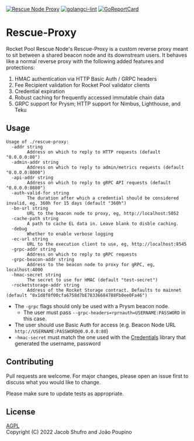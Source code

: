 [![Rescue Node Proxy](https://github.com/Rocket-Pool-Rescue-Node/rescue-proxy/actions/workflows/tests.yml/badge.svg)](https://github.com/Rocket-Pool-Rescue-Node/rescue-proxy/actions/workflows/tests.yml) [![golangci-lint](https://github.com/Rocket-Pool-Rescue-Node/rescue-proxy/actions/workflows/golangci-lint.yml/badge.svg)](https://github.com/Rocket-Pool-Rescue-Node/rescue-proxy/actions/workflows/golangci-lint.yml) [![GoReportCard](https://goreportcard.com/badge/github.com/Rocket-Pool-Rescue-Node/rescue-proxy)](https://goreportcard.com/report/github.com/Rocket-Pool-Rescue-Node/rescue-proxy)

# Rescue-Proxy

Rocket Pool Rescue Node's Rescue-Proxy is a custom reverse proxy meant to sit between a shared beacon node and its downstream users. It behaves like a normal reverse proxy with the following added features and protections:

1. HMAC authentication via HTTP Basic Auth / GRPC headers
1. Fee Recipient validation for Rocket Pool validator clients
1. Credential expiration
1. Robust caching for frequently accessed immutable chain data
1. GRPC support for Prysm; HTTP support for Nimbus, Lighthouse, and Teku

## Usage

```
Usage of ./rescue-proxy:
  -addr string
        Address on which to reply to HTTP requests (default "0.0.0.0:80")
  -admin-addr string
        Address on which to reply to admin/metrics requests (default "0.0.0.0:8000")
  -api-addr string
        Address on which to reply to gRPC API requests (default "0.0.0.0:8080")
  -auth-valid-for string
        The duration after which a credential should be considered invalid, eg, 360h for 15 days (default "360h")
  -bn-url string
        URL to the beacon node to proxy, eg, http://localhost:5052
  -cache-path string
        A path to cache EL data in. Leave blank to disble caching.
  -debug
        Whether to enable verbose logging
  -ec-url string
        URL to the execution client to use, eg, http://localhost:8545
  -grpc-addr string
        Address on which to reply to gRPC requests
  -grpc-beacon-addr string
        Address to the beacon node to proxy for gRPC, eg, localhost:4000
  -hmac-secret string
        The secret to use for HMAC (default "test-secret")
  -rocketstorage-addr string
        Address of the Rocket Storage contract. Defaults to mainnet (default "0x1d8f8f00cfa6758d7bE78336684788Fb0ee0Fa46")

```

  * The `-grpc` flags should only be used with a Prysm beacon node.
    * The user must pass `--grpc-headers=rprnauth=USERNAME:PASSWORD` in this case.
  * The user should use Basic Auth for access (e.g. Beacon Node URL `http://USERNAME:PASSWORD@0.0.0.0:80`)
  * `-hmac-secret` must match the one used with the [Credentials](https://github.com/Rocket-Pool-Rescue-Node/credentials) library that generated the username, password

## Contributing

Pull requests are welcome. For major changes, please open an issue first
to discuss what you would like to change.

Please make sure to update tests as appropriate.

## License

[AGPL](https://www.gnu.org/licenses/agpl-3.0.en.html)  
Copyright (C) 2022 Jacob Shufro and João Poupino

